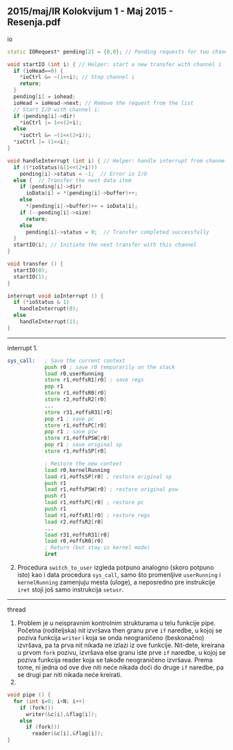 2015/maj/IR Kolokvijum 1 - Maj 2015 - Resenja.pdf
--------------------------------------------------------------------------------
io
```cpp
static IORequest* pending[2] = {0,0}; // Pending requests for two channels

void startIO (int i) { // Helper: start a new transfer with channel i
  if (ioHead==0) {
    *ioCtrl &= ~(1<<i); // Stop channel i
    return;
  }
  pending[i] = iohead;
  ioHead = ioHead->next; // Remove the request from the list
  // Start I/O with channel i:
  if (pending[i]->dir)
    *ioCtrl |= 1<<(2+i);
  else
    *ioCtrl &= ~(1<<(2+i));
  *ioCtrl |= (1<<i);
}

void handleInterrupt (int i) { // Helper: handle interrupt from channel i
  if ((*ioStatus)&(1<<(2+i)))
    pending[i]->status = -1;  // Error in I/O
  else {  // Transfer the next data item
    if (pending[i]->dir)
      ioData[i] = *(pending[i]->buffer)++;
    else
      *(pending[i]->buffer)++ = ioData[i];
    if (--pending[i]->size)
      return;
    else
      pending[i]->status = 0;  // Transfer completed successfully
  }
  startIO(i); // Initiate the next transfer with this channel
}

void transfer () {
  startIO(0);
  startIO(1);
}

interrupt void ioInterrupt () {
  if (*ioStatus & 1)
    handleInterrupt(0);
  else
    handleInterrupt(1);
}
```

--------------------------------------------------------------------------------
interrupt
1. 
```asm
sys_call:   ; Save the current context
            push r0 ; save r0 temporarily on the stack
            load r0,userRunning
            store r1,#offsR1[r0] ; save regs
            pop r1
            store r1,#offsR0[r0]
            store r2,#offsR2[r0]
            ...
            store r31,#offsR31[r0]
            pop r1 ; save pc
            store r1,#offsPC[r0]
            pop r1 ; save psw
            store r1,#offsPSW[r0]
            pop r1 ; save original sp
            store r1,#offsSP[r0]

            ; Restore the new context
            load r0,kernelRunning
            load r1,#offsSP[r0] ; restore original sp
            push r1
            load r1,#offsPSW[r0] ; restore original psw
            push r1
            load r1,#offsPC[r0] ; restore pc
            push r1
            load r1,#offsR1[r0] ; restore regs
            load r2,#offsR2[r0]
            ...
            load r31,#offsR31[r0]
            load r0,#offsR0[r0]
            ; Return (but stay in kernel mode)
            iret
```
2. Procedura `switch_to_user` izgleda potpuno analogno (skoro potpuno isto) kao i data
procedura `sys_call`, samo što promenljive `userRunning` i `kernelRunning` zamenjuju mesta
(uloge), a neposredno pre instrukcije `iret` stoji još samo instrukcija `setusr`.

--------------------------------------------------------------------------------
thread
1. Problem je u neispravnim kontrolnim strukturama u telu funkcije pipe. Početna
(roditeljska) nit izvršava then granu prve `if` naredbe, u kojoj se poziva funkcija `writer` i koja
se onda neograničeno (beskonačno) izvršava, pa ta prva nit nikada ne izlazi iz ove funkcije.
Nit-dete, kreirana u prvom `fork` pozivu, izvršava else granu iste prve `if` naredbe, u kojoj se
poziva funkcija reader koja se takođe neograničeno izvršava. Prema tome, ni jedna od ove
dve niti neće nikada doći do druge `if` naredbe, pa se drugi par niti nikada neće kreirati.
2. 
```cpp
void pipe () {
  for (int i=0; i<N; i++)
    if (fork())
      writer(&c[i],&flag[i]);
    else
      if (fork())
        reader(&c[i],&flag[i]);
}
```
